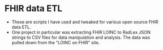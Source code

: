 # FHIR data ETL
* These are scripts I have used and tweaked for various open source FHIR data ETL.
* One project in particular was extracting FHIR LOINC to RadLex JSON strings to CSV files for data manipulation and analysis. The data was pulled down from the "LOINC on FHIR" site.
